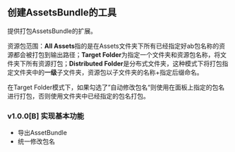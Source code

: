 ## 创建AssetsBundle的工具

提供打包AssetsBundle的扩展。

资源包范围：**All Assets**指的是在Assets文件夹下所有已经指定好ab包名称的资源都会被打包到输出路径；**Target Folder**为指定一个文件夹和资源包名称，将文件夹下所有资源打包；**Distributed Folder**是分布式文件夹，这种模式下将打包指定文件夹中的**一级**子文件夹，资源包以子文件夹的名称+指定后缀命名。

在Target Folder模式下，如果勾选了”自动修改包名“则使用在面板上指定的包名进行打包，否则使用文件夹中已经指定的包名打包。



### v1.0.0[B] 实现基本功能

* 导出AssetBundle
* 统一修改包名